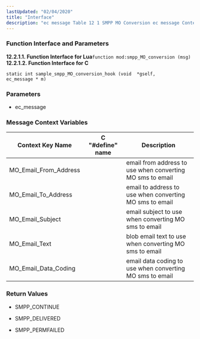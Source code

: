 ```yaml
---
lastUpdated: "02/04/2020"
title: "Interface"
description: "ec message Table 12 1 SMPP MO Conversion ec message Context Variables Context Key Name C define name Description MO Email From Address email from address to use when converting MO sms to email MO Email To Address email to address to use when converting MO sms to email MO..."
---
```


### <a name="idp723072"></a> Function Interface and Parameters

**<a name="idp724224"></a> 12.2.1.1. Function Interface for Lua**`function mod:smpp_MO_conversion (msg)`**<a name="idp726048"></a> 12.2.1.2. Function Interface for C**
```
static int sample_smpp_MO_conversion_hook (void  *gself,
ec_message * m)
```

### <a name="idp727984"></a> Parameters

*   ec_message

### <a name="idp615920"></a> Message Context Variables

<a name="SMPP_MO_Conversion_ec_message_Context_Variables"></a> 


| Context Key Name | C "#define" name | Description |
| --- | --- | --- |
| MO_Email_From_Address |   | email from address to use when converting MO sms to email |
| MO_Email_To_Address |   | email to address to use when converting MO sms to email |
| MO_Email_Subject |   | email subject to use when converting MO sms to email |
| MO_Email_Text |   | blob email text to use when converting MO sms to email |
| MO_Email_Data_Coding |   | email data coding to use when converting MO sms to email |

### <a name="idp631280"></a> Return Values

*   SMPP_CONTINUE

*   SMPP_DELIVERED

*   SMPP_PERMFAILED